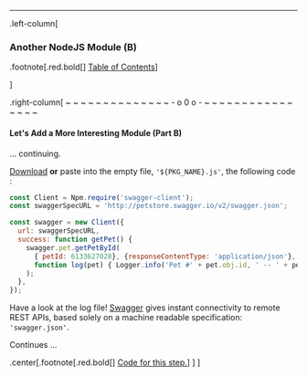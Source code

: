 ---
.left-column[
  ### Another NodeJS Module (B)
.footnote[.red.bold[] [Table of Contents](./)] 
<!-- H -->]
.right-column[
~ ~ ~ ~ ~ ~ ~ ~ ~ ~ ~ ~ ~ ~ - o 0 o - ~ ~ ~ ~ ~ ~ ~ ~ ~ ~ ~ ~ ~ ~ ~ ~

#### Let's Add a More Interesting Module (Part B)

... continuing.

<a href='https://raw.githubusercontent.com/martinhbramwell/Meteor-CI-Tutorial/master/fragments/yourpackage.js' target='_blank'>Download</a> **or** paste into the empty file, ```'${PKG_NAME}.js'```, the following code :

```javascript
const Client = Npm.require('swagger-client');
const swaggerSpecURL = 'http://petstore.swagger.io/v2/swagger.json';

const swagger = new Client({
  url: swaggerSpecURL,
  success: function getPet() {
    swagger.pet.getPetById(
      { petId: 6133627028}, {responseContentType: 'application/json'},
      function log(pet) { Logger.info('Pet #' + pet.obj.id, ' -- ' + pet.obj.name);  }
    );
  },
});
```
Have a look at the log file! <a href='http://petstore.swagger.io/#!/pet/getPetById' target='_blank'>Swagger</a> gives instant connectivity to remote REST APIs, based solely on a machine readable specification: ```'swagger.json'```.

Continues ...


<!-- Code for this begins at line #26 -->
<!-- B -->
.center[.footnote[.red.bold[] <a href="https://github.com/martinhbramwell/Meteor-CI-Tutorial/blob/master/Part08_RealWorldPackage.sh#L26" target="_blank">Code for this step.</a>] ]
]
